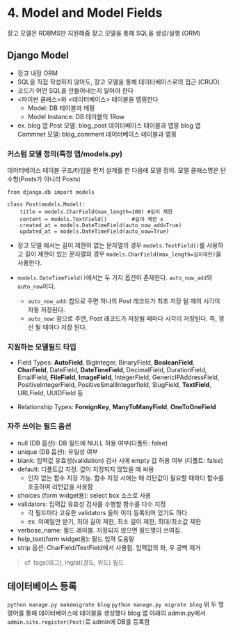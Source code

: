 # 4. Model and Model Fields

장고 모델은 RDBMS만 지원해줌
장고 모델을 통해 SQL을 생성/실행 (ORM)

## Django Model
- 장고 내장 ORM
- SQL을 직접 작성하지 않아도, 장고 모델을 통해 데이터베이스로의 접근 (CRUD)
- 코드가 어떤 SQL을 만들어내는지 알아야 한다
- <파이썬 클래스>와 <데이터베이스> 테이블을 맵핑한다
	* Model: DB 테이블과 메핑
	* Model Instance: DB 테이블의 1Row
- ex. blog 앱 Post 모델: blog_post 데이터베이스 테이블과 맵핑
	blog 앱 Commnet 모델: blog_comment 데이터베이스 테이블과 맵핑

### 커스텀 모델 정의(특정 앱/models.py)

데이터베이스 테이블 구조/타입을 먼저 설계를 한 다음에 모델 정의.
모델 클래스명은 단수형(Posts가 아니라 Posts)

```
from django.db import models

class Post(models.Model):
	title = models.CharField(max_length=100) #길이 제한
    content = models.TextField()		#길이 제한 x
    created_at = models.DateTimeField(auto_now_add=True)
    updated_at = models.DateTimeField(auto_now=True)
```

- 장고 모델 에서는 길이 제한이 없는 문자열의 경우 `models.TextField()`를 사용하고 길이 제한이 있는 문자열의 경우 `models.CharField(max_length=길이제한)`을 사용한다.

- `models.DateTimeField()`에서는 두 가지 옵션이 존재한다. `auto_now_add`와 `auto_now`이다.
	- `auto_now_add`: 참으로 주면 하나의 Post 레코드가 최초 저장 될 때의 시각이 자동 저장된다.
	- `auto_now`: 참으로 주면, Post 레코드가 저장될 때마다 시각이 저장된다. 즉, 갱신 될 때마다 저장 된다.
	
    
### 지원하는 모델필드 타입
- Field Types: **AutoField**, BigInteger, BinaryField, **BooleanField**, **CharField**, DateField, **DateTimeField**, DecimalField, DurationField, EmailField, **FileField**, **ImageField**, IntegerField, GenericIPAddressField, PositiveIntegerField, PositiveSmallIntegerfield, SlugField, **TextField**, URLField, UUIDField 등

- Relationship Types: **ForeignKey**, **ManyToManyField**, **OneToOneField**

### 자주 쓰이는 필드 옵션
- null (DB 옵션): DB 필드에 NULL 허용 여부(디폴트: false)
- unique (DB 옵션): 유일성 여부
- blank: 입력값 유효성(validation) 검사 시에 empty 값 허용 여부 (디폴트: false)
- default: 디폴트값 지정. 값이 지정되지 않았을 때 싸용
	* 인자 없는 함수 지정 가능. 함수 지정 시에는 매 리턴값이 필요할 때마다 함수를 호출하여 리턴값을 사용함
- choices (form widget용): select box 소스로 사용
- validators: 입력값 유효성 검사를 수행할 함수를 다수 지정
	* 각 필드마다 고유한 validators 들이 이미 등록되어 있기도 하다.
	* ex. 이메일만 받기, 최대 길이 제한, 최소 길이 제한, 최대/최소값 제한
- verbose_name: 필드 레이블. 지정되지 않으면 필드명이 쓰여짐.
- help_text(form widget용): 필드 입력 도움말
- strip 옵션: CharField/TextField에서 사용됨. 입력값의 좌, 우 공백 제거


> cf. tags(태그), lnglat(경도, 위도) 필드



## 데이터베이스 등록
`python manage.py makemigrate blog`
`python manage.py migrate blog`
위 두 명령어를 통해 데이터베이스에 테이블을 생성했다
blog 앱 아래의 admin.py에서 `admin.site.register(Post)`로 admin에 DB를 등록함

